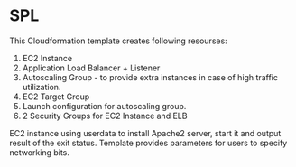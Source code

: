 # SPL

This Cloudformation template creates following resourses: 
1. EC2 Instance 
2. Application Load Balancer + Listener 
3. Autoscaling Group  - to provide extra instances in case of high traffic utilization. 
4. EC2 Target Group 
5. Launch configuration for autoscaling group. 
6. 2 Security Groups for EC2 Instance and ELB

EC2 instance using userdata to install Apache2 server, start it and output result of the exit status. 
Template provides parameters for users to specify networking bits.

